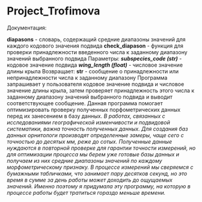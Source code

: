# Project_Trofimova
Документация:

**diapasons** - словарь, содержащий средние диапазоны значений для каждого кодового значения подвида
**check_diapason** - функция для проверки принадлежности введенного числа к заданному диапазону значений выбранного подвида
Параметры:
  _**subspecies_code (str)**_ - кодовое значение подвида
  _**wing_length (float)**_ - числовое значение длины крыла
Возвращает:
**str** - сообщение о принадлежности или непринадлежности числа к заданному диапазону
Программа запрашивает у пользователя кодовое значение подвида и числовое значение длины крыла, затем проверяет принадлежность этого числа к заданному диапазону значений выбранного подвида и выводит соответствующее сообщение. Данная программа помогает оптимизировать проверку полученных порфометрических данных перед их занесением в базу данных.
_В работах, связанных с исследованиями географической изменчивости и подвидовой систематики, важна точность полученных данных. Для создания баз данных орнитологи производят определенные замеры, чаще сего с точностью до десятых мм, реже до сотых. Полученные данные нуждаются в повторной проверке для гарантии точности измерений, но для оптимизации процесса мы берем уже готовые базы данных и получаем из них средние диапазоны значений по каждому морфометрическому признаку. В процессе измерений мы сверяемся с бумажными табличками, что занимает пару десятков секунд, но это время в сумме за день работы может доходить до ощущаемых значений. Именно поэтому я придумала эту программу, на которую в процессе работы будет тратиться гораздо меньше времени._
